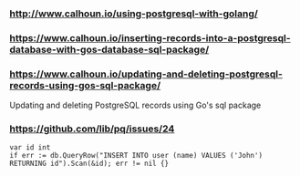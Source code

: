 
### http://www.calhoun.io/using-postgresql-with-golang/

### https://www.calhoun.io/inserting-records-into-a-postgresql-database-with-gos-database-sql-package/

### https://www.calhoun.io/updating-and-deleting-postgresql-records-using-gos-sql-package/

Updating and deleting PostgreSQL records using Go's sql package


### https://github.com/lib/pq/issues/24

    var id int
    if err := db.QueryRow("INSERT INTO user (name) VALUES ('John') RETURNING id").Scan(&id); err != nil {}


